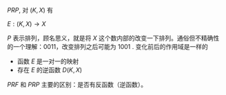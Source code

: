 $PRP$, 对 $(K,X)$ 有

$E:(K, X)\rightarrow X$

$P$ 表示排列，顾名思义，就是将 $X$ 这个数内部的改变一下排列。通俗但不精确性的一个理解：$0011$，改变排列之后可能为 $1001$ . 变化前后的作用域是一样的

-   函数 $E$ 是一对一的映射
-   存在 $E$ 的逆函数 $D(K,X)$

$PRF$ 和 $PRP$ 主要的区别：是否有反函数（逆函数）。
